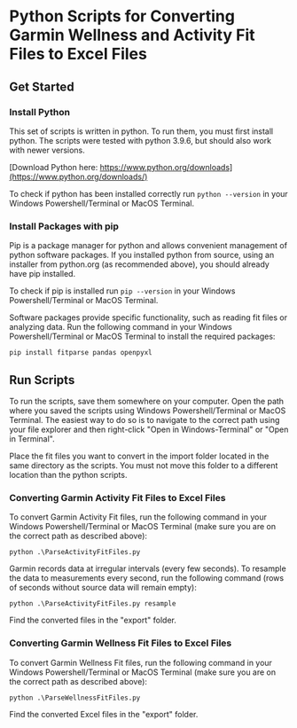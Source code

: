 # Python Scripts for Converting Garmin Wellness and Activity Fit Files to Excel Files

## Get Started

### Install Python

This set of scripts is written in python. To run them, you must first install python. The scripts were tested with python 3.9.6, but should also work with newer versions.

[Download Python here: https://www.python.org/downloads](https://www.python.org/downloads/)

To check if python has been installed correctly run `python --version` in your Windows Powershell/Terminal or MacOS Terminal.

### Install Packages with pip

Pip is a package manager for python and allows convenient management of python software packages. If you installed python from source, using an installer from python.org (as recommended above), you should already have pip installed.

To check if pip is installed run `pip --version` in your Windows Powershell/Terminal or MacOS Terminal.

Software packages provide specific functionality, such as reading fit files or analyzing data. Run the following command in your Windows Powershell/Terminal or MacOS Terminal to install the required packages:

`pip install fitparse pandas openpyxl`

## Run Scripts

To run the scripts, save them somewhere on your computer. Open the path where you saved the scripts using Windows Powershell/Terminal or MacOS Terminal. The easiest way to do so is to navigate to the correct path using your file explorer and then right-click "Open in Windows-Terminal" or "Open in Terminal".

Place the fit files you want to convert in the import folder located in the same directory as the scripts. You must not move this folder to a different location than the python scripts.

### Converting Garmin Activity Fit Files to Excel Files

To convert Garmin Activity Fit files, run the following command in your Windows Powershell/Terminal or MacOS Terminal (make sure you are on the correct path as described above):

`python .\ParseActivityFitFiles.py`

Garmin records data at irregular intervals (every few seconds). To resample the data to measurements every second, run the following command (rows of seconds without source data will remain empty):

`python .\ParseActivityFitFiles.py resample`

Find the converted files in the "export" folder.

### Converting Garmin Wellness Fit Files to Excel Files

To convert Garmin Wellness Fit files, run the following command in your Windows Powershell/Terminal or MacOS Terminal (make sure you are on the correct path as described above):

`python .\ParseWellnessFitFiles.py`

Find the converted Excel files in the "export" folder.

